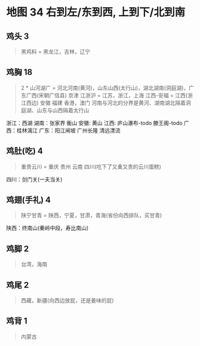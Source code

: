 
# 地图 34 右到左/东到西, 上到下/北到南
## 鸡头 3
> 黑鸡料 = 黑龙江，吉林，辽宁
## 鸡胸 18
> 2 * 山河湖广 = 河北河南(黄河)，山东山西(太行山)，湖北湖南(洞庭湖)，广东广西(宋朝广信县)
> 京津
> 江浙沪 = 江苏，浙江，上海
> 江西-安福 = 江西(浙江西边) 安徽 福建
> 香港，澳门
河南与河北的分界是黄河、湖南湖北隔着洞庭湖、山东与山西隔着太行山

浙江：西湖
湖南：张家界 衡山
安徽: 黄山
江西: 庐山瀑布-todo 滕王阁-todo
广西：桂林漓江
广东：阳江闸坡 广州长隆 清远漂流
## 鸡肚(吃) 4
> 重贵云川 = 重庆 贵州 云南 四川(吃下了又重又贵的云川蛋糕)

四川：剑门关(一夫当关)
## 鸡翅(手礼) 4
> 陕宁甘青 = 陕西，宁夏，甘肃，青海(省份向西排队，买甘青)

陕西：终南山(秦岭中段，寿比南山)
## 鸡脚 2
> 台湾，海南
## 鸡尾 2
> 西藏，新疆(向西边放屁，还是姜味的屁)
## 鸡背 1
> 内蒙古
